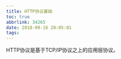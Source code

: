 ```yaml
---
title: HTTP协议基础
toc: true
abbrlink: 34265
date: 2018-09-16 20:05:01
tags:
---
```


HTTP协议是基于TCP/IP协议之上的应用层协议。